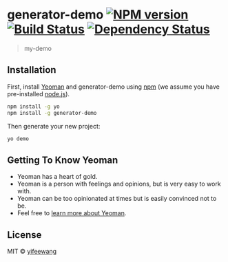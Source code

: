 # generator-demo [![NPM version][npm-image]][npm-url] [![Build Status][travis-image]][travis-url] [![Dependency Status][daviddm-image]][daviddm-url]
> my-demo

## Installation

First, install [Yeoman](http://yeoman.io) and generator-demo using [npm](https://www.npmjs.com/) (we assume you have pre-installed [node.js](https://nodejs.org/)).

```bash
npm install -g yo
npm install -g generator-demo
```

Then generate your new project:

```bash
yo demo
```

## Getting To Know Yeoman

 * Yeoman has a heart of gold.
 * Yeoman is a person with feelings and opinions, but is very easy to work with.
 * Yeoman can be too opinionated at times but is easily convinced not to be.
 * Feel free to [learn more about Yeoman](http://yeoman.io/).

## License

MIT © [yifeewang]()


[npm-image]: https://badge.fury.io/js/generator-demo.svg
[npm-url]: https://npmjs.org/package/generator-demo
[travis-image]: https://travis-ci.com/yifeewang/generator-demo.svg?branch=master
[travis-url]: https://travis-ci.com/yifeewang/generator-demo
[daviddm-image]: https://david-dm.org/yifeewang/generator-demo.svg?theme=shields.io
[daviddm-url]: https://david-dm.org/yifeewang/generator-demo
